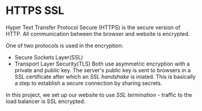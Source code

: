# HTTPS SSL

Hyper Text Transfer Protocol Secure (HTTPS) is the secure version of HTTP. All communication between the browser and website is encrypted.

One of two protocols is used in the encryption:
- Secure Sockets Layer(SSL)
- Transport Layer Security(TLS)
Both use asymmetric encryption with a private and public key.
The server's public key is sent to browsers in a SSL certificate after which an _SSL handshake_ is iniated.
This is basically a step to establish a secure connection by sharing secrets.

In this project, we set up our website to use _SSL termination_ - traffic to the load balancer is SSL encrypted.

